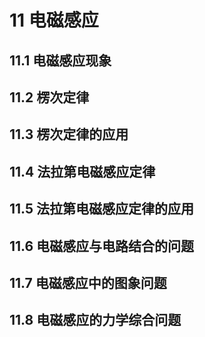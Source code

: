 # 11 电磁感应

## 11.1 电磁感应现象

## 11.2 楞次定律

## 11.3 楞次定律的应用

## 11.4 法拉第电磁感应定律

## 11.5 法拉第电磁感应定律的应用

## 11.6 电磁感应与电路结合的问题

## 11.7 电磁感应中的图象问题

## 11.8 电磁感应的力学综合问题

